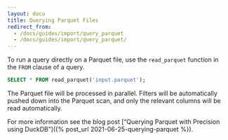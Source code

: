```yaml
---
layout: docu
title: Querying Parquet Files
redirect_from:
  - /docs/guides/import/query_parquet
  - /docs/guides/import/query_parquet/
---
```


To run a query directly on a Parquet file, use the `read_parquet` function in the `FROM` clause of a query.

```sql
SELECT * FROM read_parquet('input.parquet');
```

The Parquet file will be processed in parallel. Filters will be automatically pushed down into the Parquet scan, and only the relevant columns will be read automatically.

For more information see the blog post [“Querying Parquet with Precision using DuckDB”]({% post_url 2021-06-25-querying-parquet %}).

